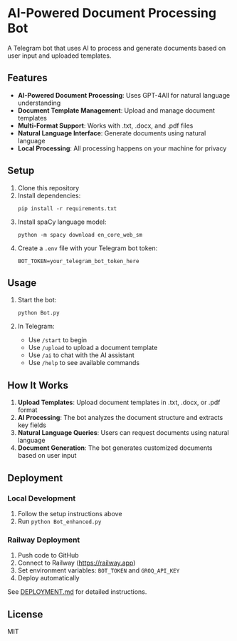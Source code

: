 # AI-Powered Document Processing Bot

A Telegram bot that uses AI to process and generate documents based on user input and uploaded templates.

## Features

- **AI-Powered Document Processing**: Uses GPT-4All for natural language understanding
- **Document Template Management**: Upload and manage document templates
- **Multi-Format Support**: Works with .txt, .docx, and .pdf files
- **Natural Language Interface**: Generate documents using natural language
- **Local Processing**: All processing happens on your machine for privacy

## Setup

1. Clone this repository
2. Install dependencies:
   ```
   pip install -r requirements.txt
   ```
3. Install spaCy language model:
   ```
   python -m spacy download en_core_web_sm
   ```
4. Create a `.env` file with your Telegram bot token:
   ```
   BOT_TOKEN=your_telegram_bot_token_here
   ```

## Usage

1. Start the bot:
   ```
   python Bot.py
   ```

2. In Telegram:
   - Use `/start` to begin
   - Use `/upload` to upload a document template
   - Use `/ai` to chat with the AI assistant
   - Use `/help` to see available commands

## How It Works

1. **Upload Templates**: Upload document templates in .txt, .docx, or .pdf format
2. **AI Processing**: The bot analyzes the document structure and extracts key fields
3. **Natural Language Queries**: Users can request documents using natural language
4. **Document Generation**: The bot generates customized documents based on user input

## Deployment

### Local Development
1. Follow the setup instructions above
2. Run `python Bot_enhanced.py`

### Railway Deployment
1. Push code to GitHub
2. Connect to Railway (https://railway.app)
3. Set environment variables: `BOT_TOKEN` and `GROQ_API_KEY`
4. Deploy automatically

See [DEPLOYMENT.md](DEPLOYMENT.md) for detailed instructions.

## License

MIT
